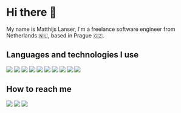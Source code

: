 # Hi there 👋
My name is Matthijs Lanser, I'm a freelance software engineer from Netherlands 🇳🇱, based in Prague 🇨🇿.

## Languages and technologies I use
![](https://img.shields.io/badge/C%23-grey?style=for-the-badge)
![](https://img.shields.io/badge/.NET%20Core-grey?style=for-the-badge)
![](https://img.shields.io/badge/EF%20Core-grey?style=for-the-badge)
![](https://img.shields.io/badge/SQL-grey?style=for-the-badge)
![](https://img.shields.io/badge/Typescript-grey?style=for-the-badge)
![](https://img.shields.io/badge/Javascript-grey?style=for-the-badge)
![](https://img.shields.io/badge/Node.js-grey?style=for-the-badge)
![](https://img.shields.io/badge/Angular-grey?style=for-the-badge)
![](https://img.shields.io/badge/SCSS-grey?style=for-the-badge)
![](https://img.shields.io/badge/Microsoft_Azure-grey?style=for-the-badge)

## How to reach me
[![](https://img.shields.io/badge/My_website-333?style=for-the-badge&logo=googlechrome&logoColor=fff)](https://matthijs.cz/)
[![](https://img.shields.io/badge/LinkedIn-0077B5?style=for-the-badge&logo=linkedin&logoColor=fff)](https://www.linkedin.com/in/matthijslanser/)
[![](https://img.shields.io/badge/Email-C71610?style=for-the-badge&logo=gmail&logoColor=fff)](mailto:m@tthijs.cz) 
